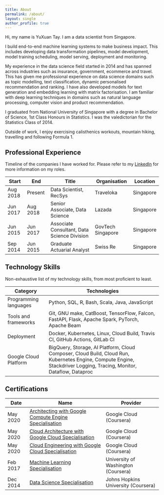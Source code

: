 ```yaml
---
title: About
permalink: /about/
layout: single
author_profile: true
---
```


Hi, my name is YuXuan Tay. 
I am a data scientist from Singapore.

I build end-to-end machine learning systems to make business impact.
This includes developing data transformation pipelines, model development, 
model training scheduling, model serving, deployment and monitoring.

My experience in the data science field started in 2014 
and has spanned across industries 
such as insurance, government, ecommerce and travel.
This has given me professional experience on data science domains 
such as topic modelling, text classification, 
dynamic personalised recommendation and ranking.
I have also developed models for text generation 
and embedding learning with matrix factorisation.
I am familiar with deep learning techniques in domains
such as natural language processing, computer vision 
and product recommendation.

I graduated from National University of Singapore with a degree in
Bachelor of Science, 1st Class Honours in Statistics.
I was the valedictorian for the Statistics Class of 2014.

Outside of work, I enjoy exercising calisthenics workouts, 
mountain hiking, travelling and following Formula 1.

## Professional Experience

Timeline of the companies I have worked for.
Please refer to my [LinkedIn][linkedin] for more information on my roles.

| Start    | End      | Title | Organisation | Location |
|----------|----------|-------|--------------|----------|
| Aug 2018 | Present  | Data Scientist, RecSys | Traveloka | Singapore |
| Jun 2017 | Aug 2018 | Senior Associate, Data Science | Lazada | Singapore |
| Jun 2015 | Jun 2017 | Associate Consultant, Data Science Division | GovTech Singapore | Singapore |
| Sep 2014 | Jun 2015 | Graduate Actuarial Analyst | Swiss Re | Singapore |

## Technology Skills

Non-exhaustive list of my technology skills, from most proficient to least.

| Category              | Technologies |
|-----------------------|--------------|
| Programming languages | Python, SQL, R, Bash, Scala, Java, JavaScript |
| Tools and frameworks  | Git, GNU make, CatBoost, TensorFlow, Falcon, FastAPI, Flask, Apache Spark, PyTorch, Apache Beam |
| Deployment            | Docker, Kubernetes, Linux, Cloud Build, Travis CI, GitHub Actions, GitLab CI |
| Google Cloud Platform | BigQuery, Storage, AI Platform, Cloud Composer, Cloud Build, Cloud Run, Kubernetes Engine, Compute Engine, Stackdriver Logging, Tracing, Monitor, Dataflow, Dataproc |

## Certifications

| Date     | Name | Provider |
|----------|------|----------|
| May 2020 | [Architecting with Google Compute Engine Specialisation][architect-gce] | Google Cloud (Coursera) |
| May 2020 | [Cloud Architecture with Google Cloud Specialisation][architect-gcp] | Google Cloud (Coursera) |
| May 2020 | [Cloud Engineering with Google Cloud Specialisation][engineer-gcp] | Google Cloud (Coursera) |
| Feb 2017 | [Machine Learning Specialisation][ml-uwash] | University of Washington (Coursera) |
| Dec 2014 | [Data Science Specialisation][ds-jhu] | Johns Hopkins University (Coursera) |

[linkedin]: https://linkedin.com/in/yxtay/
[architect-gce]: https://www.coursera.org/account/accomplishments/specialization/SFEPZZJTKHZN
[architect-gcp]: https://www.coursera.org/account/accomplishments/professional-cert/WQ3YHDAUPLNR
[engineer-gcp]: https://www.coursera.org/account/accomplishments/professional-cert/3YWGSEP6SLR5
[ml-uwash]: https://www.coursera.org/account/accomplishments/specialization/A5XP8XBL4LLH
[ds-jhu]: https://www.coursera.org/account/accomplishments/specialization/7RcZBonkEe

